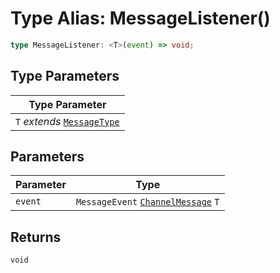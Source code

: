 # Type Alias: MessageListener()

```ts
type MessageListener: <T>(event) => void;
```

## Type Parameters

| Type Parameter |
| ------ |
| `T` *extends* [`MessageType`](../../message-types/enumerations/message-type.md) |

## Parameters

| Parameter | Type |
| ------ | ------ |
| `event` | `MessageEvent` [`ChannelMessage`](../interfaces/channel-message.md) `T` |

## Returns

`void`
